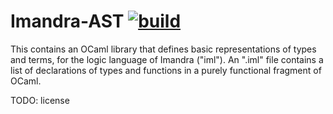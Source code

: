 
# Imandra-AST [![build](https://github.com/imandra-ai/imandra-ast/actions/workflows/main.yml/badge.svg)](https://github.com/imandra-ai/imandra-ast/actions/workflows/main.yml)

This contains an OCaml library that defines basic representations of
types and terms, for the logic language of Imandra ("iml"). An ".iml" file
contains a list of declarations of types and functions in a purely functional
fragment of OCaml.

TODO: license
